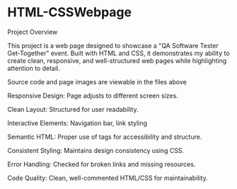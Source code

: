 # HTML-CSSWebpage
Project Overview

This project is a web page designed to showcase a "QA Software Tester Get-Together" event. Built with HTML and CSS, it demonstrates my ability to create clean, responsive, and well-structured web pages while highlighting attention to detail. 

Source code and page images are viewable in the files above

Responsive Design: Page adjusts to different screen sizes.

Clean Layout: Structured for user readability.

Interactive Elements: Navigation bar, link styling

Semantic HTML: Proper use of tags for accessibility and structure.

Consistent Styling: Maintains design consistency using CSS.

Error Handling: Checked for broken links and missing resources.

Code Quality: Clean, well-commented HTML/CSS for maintainability.
